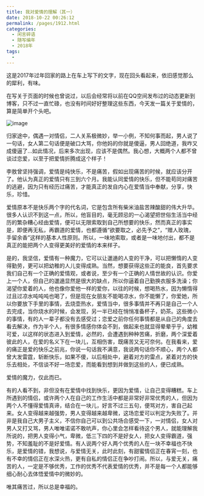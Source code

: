 ```yaml
---
title: 我对爱情的理解（其一）
date: 2018-10-22 00:26:12
permalink: /pages/1912.html
categories:
  - 闲言碎语
  - 随写编年
  - 2018年
tags:
  - 
---
```


这是2017年过年回家的路上在车上写下的文字，现在回头看起来，依旧感觉那么的犀利，有味。

在写关于页面的时候也曾说过，以后会经常将以前在QQ空间发布过的动态更新到博客，只不过一直忙碌，也没有时间好好整理这些东西，今天发一篇关于爱情的，算是简单开个头吧。

![image](https://tvax1.sinaimg.cn/large/008k1Yt0ly1gs32jsipgdj30q71we1ky.jpg)

归家途中，偶遇一对情侣，二人关系极微妙，举一小例，不知何事而起，男人说了一句话，女人第二句话便是破口大骂，你他妈的你就是傻逼，男人回绝道，我咋又成傻逼了…如此情况，后来多次出现，应该不是偶然。我心想，大概两个人都不曾谈过恋爱，以至于把爱情折腾成这个样子！

李敖曾坚持强调，爱情是纯快乐，不是痛苦，假如出现痛苦的时候，就应该分开了。他认为真正的爱情只有三到六个月。我能认同爱情的快乐，但不能苟同对痛苦的逃避，因为只有经历过痛苦，才能真正的发自内心在爱情当中奉献，分享，快乐，珍惜。

爱情原本不是快乐两个字的代名词，它是包含所有柴米油盐苦辣酸甜的伟大升华。很多人认识不到这一点，所以，他盲目的，毫无顾忌的一心渴望把世俗生活当中经历的繁杂糟心经由爱情，便可以无限索取到自己所想要的快乐，然而真正的事实是，即便再无私，再霸道的爱情，也都遵循“欲要取之，必先予之”，“赠人玫瑰，手留余香”这样的基本人性原则。所以，一味地索取，或者是一味地付出，都不是真正的能把两个人变得更美好的爱情的本来样子。

是的，我坚信，爱情有一种魔力，它可以让邋遢的人变的干净，可以把懒惰的人变得勤劳，更可以把幼稚的人儿变得成熟。当然，想要获得这些正的能良，首先要求我们自己有一个正确的爱情观，或者说，至少有一个正确的人情世故的认识。你爱上一个人，但自己的邋遢显然是很大的缺点，所以你逼着自己勤换衣服多洗澡；你渴望你爱着的人，他也像你爱他一样的爱你，以往的时候，想喝热水，因为懒惰得过且过凉水吨吨吨也喝了，但是现在女朋友不能喝凉水，你不能懒了，你爱她，所以你要放下手里的事情，去烧壶热水，爱情当中，很多事情并不再只是自己一个人去完成，当你烧水的时候，会发现，另一半已经在悄悄准备杯子，奶茶。这些微小的事情，有的人一辈子都没有去感受过；恋爱之前你任何事情都是从自己的角度去看去解决，作为半个人，有很多情感你体会不到，做起来也就显得晕晕乎乎，幼稚可爱，以这样的状态进入到爱情，必然的，会遭遇到种种苦痛，折磨，两个深爱着彼此的人，在爱的名义下在一块儿，互相伤害，既痛苦又无可奈何。在我看来，爱的痛正是爱的快乐之前兆，你说一句话我不满意，我说两句话你不顺心，两个人都曾大发雷霆，斩断快乐，如果不傻，以后相处中，避着对方的雷点，紧着对方的快乐去相处，不信谈不好一场恋爱，而能看到想到并做到这些的人，便已成熟。

爱情的魔力，仅此而已。

有的人看不到，非但没有在爱情中找到快乐，更因为爱情，让自己变得糟糕。车上所遇到的情侣，或许两个人在自己的工作生活中都是非常好非常优秀的人，但因为两个人不懂得爱情真谛，结合在一块儿，好言不过三五句，便骂对方，害自己起来。女人变得越来越强势，男人变得越来越卑微，这场恋爱可以判定为失败了。并非是我自己大男子主义，不信你自己可以到公共场合感受一下，一对情侣，女人对男人又打又骂，男人唯唯诺诺不敢吭声，你心里会怎样看待这个男人，就能理解我所说的，把男人变得小气，卑微，低三下四的不是好女人，把女人变得霸道，强势，不知羞耻的不是好爱情。有人说两个好人两个优秀的人在一块不幸福也不快乐，是爱情的错，我想说，与爱情无关，此时此刻，有甜蜜情侣正在春宵一刻，也有不幸的情侣正在水深火热，更有自私的情侣正在争吵打闹。所以，与爱无关，痛苦的人，一定是不够优秀，工作的优秀不代表爱情的优秀，并不是每一个人都能够细心耐心去体悟爱情中的微妙的。

唯其痛苦过，所以总是幸福的。
